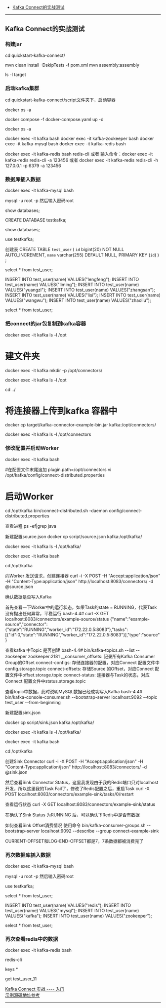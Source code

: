 - [Kafka Connect的实战测试](#Kafka-Connect的实战测试)

---------------------------------------------------------------------------------------------------------------------

## Kafka Connect的实战测试


### 构建jar

cd quickstart-kafka-connect/

mvn clean install -DskipTests -f pom.xml
mvn assembly:assembly

ls -l target



### 启动kafka集群

cd quickstart-kafka-connect/script文件夹下，启动容器

docker ps -a

docker compose -f docker-compose.yaml up -d

docker ps -a

docker exec -it kafka bash
docker exec -it  kafka-zookeeper bash
docker exec -it kafka-mysql bash
docker exec -it kafka-redis bash


docker exec -it kafka-redis bash
redis-cli
或者
输入命令：docker exec -it kafka-redis redis-cli -a 123456
或者 
docker exec -it kafka-redis redis-cli -h 127.0.0.1 -p 6379 -a 123456



### 数据库插入数据

docker exec -it kafka-mysql bash

mysql -u root -p
然后输入密码root

show databases;

CREATE DATABASE testkafka;

show databases;

use testkafka;

创建表
CREATE TABLE `test_user` (
`id` bigint(20) NOT NULL AUTO_INCREMENT,
`name` varchar(255) DEFAULT NULL,
PRIMARY KEY (`id`)
) ;

select * from test_user;

INSERT INTO test_user(name) VALUES("lengfeng");
INSERT INTO test_user(name) VALUES("liming");
INSERT INTO test_user(name) VALUES("yuangzl");
INSERT INTO test_user(name) VALUES("zhangsan");
INSERT INTO test_user(name) VALUES("lisi");
INSERT INTO test_user(name) VALUES("wangwu");
INSERT INTO test_user(name) VALUES("zhaoliu");

select * from test_user;



### 把connect的jar包复制到kafka容器

docker exec -it kafka ls -l /opt

# 建文件夹
docker exec -it kafka mkdir -p /opt/connectors/

docker exec -it kafka ls -l /opt

cd ../

# 将连接器上传到kafka 容器中
docker cp target/kafka-connector-example-bin.jar kafka:/opt/connectors/

docker exec -it kafka ls -l /opt/connectors



### 修改配置并启动Worker

docker exec -it kafka bash

#在配置文件末尾追加 plugin.path=/opt/connectors
vi /opt/kafka/config/connect-distributed.properties


# 启动Worker
cd /opt/kafka
bin/connect-distributed.sh -daemon config/connect-distributed.properties

查看进程
ps -ef|grep java

新建配置source.json
docker cp script/source.json kafka:/opt/kafka/

docker exec -it kafka ls -l /opt/kafka/

docker exec -it kafka bash

cd /opt/kafka

向Worker 发送请求，创建连接器
curl -i -X POST -H "Accept:application/json" -H "Content-Type:application/json" http://localhost:8083/connectors/ -d @source.json


确认数据是否写入Kafka

首先查看一下Worker中的运行状态，如果Task的state = RUNNING，代表Task没有抛出任何异常，平稳运行
bash-4.4# curl -X GET localhost:8083/connectors/example-source/status
{"name":"example-source","connector":{"state":"RUNNING","worker_id":"172.22.0.5:8083"},"tasks":[{"id":0,"state":"RUNNING","worker_id":"172.22.0.5:8083"}],"type":"source"}


查看kafka 中Topic 是否创建
bash-4.4# bin/kafka-topics.sh --list --zookeeper zookeeper:2181
__consumer_offsets: 记录所有Kafka Consumer Group的Offset
connect-configs: 存储连接器的配置，对应Connect 配置文件中config.storage.topic
connect-offsets: 存储Source 的Offset，对应Connect 配置文件中offset.storage.topic
connect-status: 连接器与Task的状态，对应Connect 配置文件中status.storage.topic


查看topic中数据，此时说明MySQL数据已经成功写入Kafka
bash-4.4# bin/kafka-console-consumer.sh --bootstrap-server localhost:9092 --topic test_user --from-beginning





新建配置sink.json

docker cp script/sink.json kafka:/opt/kafka/

docker exec -it kafka ls -l /opt/kafka/

docker exec -it kafka bash

cd /opt/kafka


创建Sink Connector
curl -i -X POST -H "Accept:application/json" -H "Content-Type:application/json" http://localhost:8083/connectors/ -d @sink.json


然后查看Sink Connector Status，这里我发现由于我的Redis端口只对localhost开发，所以这里我的Task Fail了，修改了Redis配置之后，重启Task curl -X POST localhost:8083/connectors/example-sink/tasks/0/restart

查看运行状态
curl -X GET localhost:8083/connectors/example-sink/status


在确认了Sink Status 为RUNNING 后，可以确认下Redis中是否有数据

如何查看Sink Offset消费情况
使用命令
bin/kafka-consumer-groups.sh --bootstrap-server localhost:9092 --describe --group connect-example-sink

CURRENT-OFFSET和LOG-END-OFFSET都是7，7条数据都被消费完了




### 再次数据库插入数据

docker exec -it kafka-mysql bash

mysql -u root -p
然后输入密码root

use testkafka;

select * from test_user;

INSERT INTO test_user(name) VALUES("redis");
INSERT INTO test_user(name) VALUES("mysql");
INSERT INTO test_user(name) VALUES("kafka");
INSERT INTO test_user(name) VALUES("zookeeper");

select * from test_user;



### 再次查看redis中的数据
docker exec -it kafka-redis bash

redis-cli

keys *

get test_user_11




[Kafka Connect 实战 ---- 入门](https://segmentfault.com/a/1190000039395164)  
[示例源码地址参考](https://github.com/TavenYin/kafka-connect-example)  



---------------------------------------------------------------------------------------------------------------------





